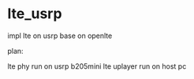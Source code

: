 # lte_usrp
impl lte on usrp base on openlte

plan:

lte phy run on usrp b205mini
lte uplayer run on host pc

